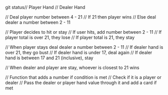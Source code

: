 git status// Player Hand
// Dealer Hand

// Deal player number between 4 - 21
    // If 21 then player wins
    // Else deal dealer a number between 2 - 11

// Player decides to hit or stay
    // If user hits, add number between 2 - 11
        // If player total is over 21, they lose
        // If player total is 21, they stay

// When player stays deal dealer a number between 2 - 11
    // If dealer hand is over 21, they go bust
    // If dealer hand is under 17, deal again
    // If dealer hand is between 17 and 21 (inclusive), stay

// When dealer and player are stay, whoever is closest to 21 wins

// Function that adds a number if condition is met
    // Check if it is a player or dealer
    // Pass the dealer or player hand value through it and add a card if met 

